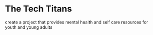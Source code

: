 # The Tech Titans
 create a project that provides mental health and self care resources for youth and young adults
